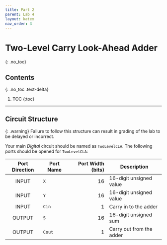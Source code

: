 ```yaml
---
title: Part 2
parent: Lab 4
layout: katex
nav_order: 3
---
```


# Two-Level Carry Look-Ahead Adder
{: .no_toc}

## Contents
{: .no_toc .text-delta}

1. TOC
{:toc}

---

## Circuit Structure

{: .warning}
Failure to follow this structure can result in grading of the lab to be delayed or incorrect.

Your main *Digital* circuit should be named as `TwoLevelCLA`.
The following ports should be opened for `TwoLevelCLA`:

| Port Direction | Port Name       | Port Width (bits) | Description                                                             |
|:--------------:|-----------------|------------------:|-------------------------------------------------------------------------|
|      INPUT     | `X`             |                16 | 16-digit unsigned value                                                 |
|      INPUT     | `Y`             |                16 | 16-digit unsigned value                                                 |
|      INPUT     | `Cin`           |                 1 | Carry in to the adder                                                   |
|     OUTPUT     | `S`             |                16 | 16-digit unsigned sum                                                   |
|     OUTPUT     | `Cout`          |                 1 | Carry out from the adder                                                |
